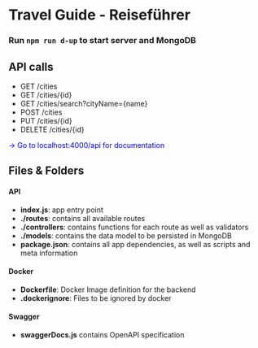 # Travel Guide - Reiseführer

### Run `npm run d-up` to start server and MongoDB

## API calls

- GET /cities
- GET /cities/{id}
- GET /cities/search?cityName={name}
- POST /cities 
- PUT /cities/{id}
- DELETE /cities/{id}

<span style="color:blue"> -> Go to localhost:4000/api for documentation </span>


## Files & Folders

#### API

- **index.js**: app entry point
- **./routes**: contains all available routes
- **./controllers**: contains functions for each route as well as validators
- **./models**: contains the data model to be persisted in MongoDB
- **package.json**: contains all app dependencies, as well as scripts and meta information

#### Docker

- **Dockerfile**: Docker Image definition for the backend
- **.dockerignore**: Files to be ignored by docker

#### Swagger

- **swaggerDocs.js** contains OpenAPI specification